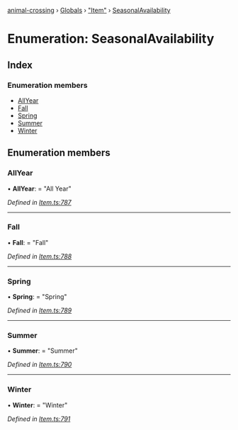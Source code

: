 [animal-crossing](../README.md) › [Globals](../globals.md) › ["Item"](../modules/_item_.md) › [SeasonalAvailability](_item_.seasonalavailability.md)

# Enumeration: SeasonalAvailability

## Index

### Enumeration members

* [AllYear](_item_.seasonalavailability.md#allyear)
* [Fall](_item_.seasonalavailability.md#fall)
* [Spring](_item_.seasonalavailability.md#spring)
* [Summer](_item_.seasonalavailability.md#summer)
* [Winter](_item_.seasonalavailability.md#winter)

## Enumeration members

###  AllYear

• **AllYear**: = "All Year"

*Defined in [Item.ts:787](https://github.com/Norviah/animal-crossing/blob/4ad5c16/module/types/Item.ts#L787)*

___

###  Fall

• **Fall**: = "Fall"

*Defined in [Item.ts:788](https://github.com/Norviah/animal-crossing/blob/4ad5c16/module/types/Item.ts#L788)*

___

###  Spring

• **Spring**: = "Spring"

*Defined in [Item.ts:789](https://github.com/Norviah/animal-crossing/blob/4ad5c16/module/types/Item.ts#L789)*

___

###  Summer

• **Summer**: = "Summer"

*Defined in [Item.ts:790](https://github.com/Norviah/animal-crossing/blob/4ad5c16/module/types/Item.ts#L790)*

___

###  Winter

• **Winter**: = "Winter"

*Defined in [Item.ts:791](https://github.com/Norviah/animal-crossing/blob/4ad5c16/module/types/Item.ts#L791)*
